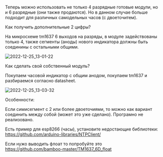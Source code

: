 Теперь можно использовать не только 4 разрядные готовые модули, но и 6 разрядные (они также продаются). Но в данном случае больше подходит для различных самодельных часов (с двоеточитем).

Как получить дополнительные 2 цифры?

На микросхеме tm1637 6 выходов на разряды, в модуле задействованы только 4, также сегменты (аноды) нового индикатора должны быть соединины с остальными общими. 


![2022-12-25_13-01-22](https://user-images.githubusercontent.com/81521477/209463923-76b26f25-d92f-4432-aa68-b6b4d74f403f.png)


Как сделать свой собственный модуль?

Покупаем часовой индикатор с общим анодом, покупаем tm1637 и разбираемся согласно datasheet.

![2022-12-25_13-03-32](https://user-images.githubusercontent.com/81521477/209464051-f042b0d3-ae64-43eb-b0d4-d7bc29f3e2e8.png)

Особенности:

Если симисегмент с 2 или более двоеточиями, то можно как вариант соединить между собой (может это уже сделано). Програмно не реализовано.

Есть пример для esp8266 (часы), установите недостающие библиотеки: https://github.com/arduino-libraries/NTPClient/

Если нужо выводить флоат то попробуйте это https://github.com/bamboo-master/TM1637_6D_float
